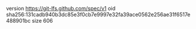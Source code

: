 version https://git-lfs.github.com/spec/v1
oid sha256:131cadb940b3dc85e3f0cb7e9997e32fa39ace0562e256ae31f6517e488901bc
size 606
